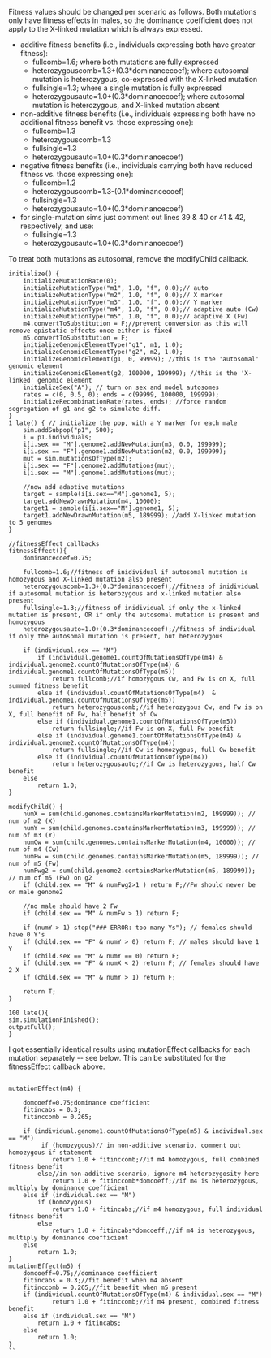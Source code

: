 Fitness values should be changed per scenario as follows. Both mutations only have fitness effects in males, so the dominance coefficient does not apply to the X-linked mutation which is always expressed.
- additive fitness benefits (i.e., individuals expressing both have greater fitness):
	 - fullcomb=1.6; where both mutations are fully expressed
	 - heterozygouscomb=1.3+(0.3*dominancecoef); where autosomal mutation is heterozygous, co-expressed with the X-linked mutation
	 - fullsingle=1.3; where a single mutation is fully expressed
	 - heterozygousauto=1.0+(0.3*dominancecoef); where autosomal mutation is heterozygous, and X-linked mutation absent
- non-additive fitness benefits (i.e., individuals expressing both have no additional fitness benefit vs. those expressing one):
	 - fullcomb=1.3
	 - heterozygouscomb=1.3
	 - fullsingle=1.3
	 - heterozygousauto=1.0+(0.3*dominancecoef)
- negative fitness benefits (i.e., individuals carrying both have reduced fitness vs. those expressing one):
	 - fullcomb=1.2
	 - heterozygouscomb=1.3-(0.1*dominancecoef)
	 - fullsingle=1.3
	 - heterozygousauto=1.0+(0.3*dominancecoef)
- for single-mutation sims just comment out lines 39 & 40 or 41 & 42, respectively, and use:
	- fullsingle=1.3
 	- heterozygousauto=1.0+(0.3*dominancecoef)

To treat both mutations as autosomal, remove the modifyChild callback.
```
initialize() {
	initializeMutationRate(0);
	initializeMutationType("m1", 1.0, "f", 0.0);// auto
	initializeMutationType("m2", 1.0, "f", 0.0);// X marker
	initializeMutationType("m3", 1.0, "f", 0.0);// Y marker
	initializeMutationType("m4", 1.0, "f", 0.0);// adaptive auto (Cw)
	initializeMutationType("m5", 1.0, "f", 0.0);// adaptive X (Fw)
	m4.convertToSubstitution = F;//prevent conversion as this will remove epistatic effects once either is fixed
	m5.convertToSubstitution = F;
	initializeGenomicElementType("g1", m1, 1.0); 
	initializeGenomicElementType("g2", m2, 1.0); 
	initializeGenomicElement(g1, 0, 99999);	//this is the 'autosomal' genomic element  
	initializeGenomicElement(g2, 100000, 199999); //this is the 'X-linked' genomic element 
	initializeSex("A"); // turn on sex and model autosomes
	rates = c(0, 0.5, 0); ends = c(99999, 100000, 199999);
	initializeRecombinationRate(rates, ends); //force random segregation of g1 and g2 to simulate diff.
}
1 late() { // initialize the pop, with a Y marker for each male 
	sim.addSubpop("p1", 500);
	i = p1.individuals;
	i[i.sex == "M"].genome2.addNewMutation(m3, 0.0, 199999);
	i[i.sex == "F"].genome1.addNewMutation(m2, 0.0, 199999);
	mut = sim.mutationsOfType(m2);
	i[i.sex == "F"].genome2.addMutations(mut);
	i[i.sex == "M"].genome1.addMutations(mut);
	
	//now add adaptive mutations
	target = sample(i[i.sex=="M"].genome1, 5);
	target.addNewDrawnMutation(m4, 10000);
	target1 = sample(i[i.sex=="M"].genome1, 5);
	target1.addNewDrawnMutation(m5, 189999); //add X-linked mutation to 5 genomes
}

//fitnessEffect callbacks
fitnessEffect(){
	dominancecoef=0.75;

	fullcomb=1.6;//fitness of inidividual if autosomal mutation is homozygous and X-linked mutation also present
	heterozygouscomb=1.3+(0.3*dominancecoef);//fitness of inidividual if autosomal mutation is heterozygous and x-linked mutation also present
	fullsingle=1.3;//fitness of inidividual if only the x-linked mutation is present, OR if only the autosomal mutation is present and homozygous
	heterozygousauto=1.0+(0.3*dominancecoef);//fitness of individual if only the autosomal mutation is present, but heterozygous
	
	if (individual.sex == "M")
		if (individual.genome1.countOfMutationsOfType(m4) & individual.genome2.countOfMutationsOfType(m4) & individual.genome1.countOfMutationsOfType(m5))
			return fullcomb;//if homozygous Cw, and Fw is on X, full summed fitness benefit
		else if (individual.countOfMutationsOfType(m4)  & individual.genome1.countOfMutationsOfType(m5)) 
			return heterozygouscomb;//if heterozygous Cw, and Fw is on X, full benefit of Fw, half benefit of Cw
		else if (individual.genome1.countOfMutationsOfType(m5))
			return fullsingle;//if Fw is on X, full Fw benefit
		else if (individual.genome1.countOfMutationsOfType(m4) & individual.genome2.countOfMutationsOfType(m4))
			return fullsingle;//if Cw is homozygous, full Cw benefit
		else if (individual.countOfMutationsOfType(m4))
			return heterozygousauto;//if Cw is heterozygous, half Cw benefit
	else
		return 1.0;	
}

modifyChild() {
	numX = sum(child.genomes.containsMarkerMutation(m2, 199999)); // num of m2 (X)
	numY = sum(child.genomes.containsMarkerMutation(m3, 199999)); // num of m3 (Y)
	numCw = sum(child.genomes.containsMarkerMutation(m4, 10000)); // num of m4 (Cw)
	numFw = sum(child.genomes.containsMarkerMutation(m5, 189999)); // num of m5 (Fw)
	numFwg2 = sum(child.genome2.containsMarkerMutation(m5, 189999)); // num of m5 (Fw) on g2
	if (child.sex == "M" & numFwg2>1 ) return F;//Fw should never be on male genome2
	
	//no male should have 2 Fw
	if (child.sex == "M" & numFw > 1) return F;
	
	if (numY > 1) stop("### ERROR: too many Ys"); // females should have 0 Y's 
	if (child.sex == "F" & numY > 0) return F; // males should have 1 Y 
	if (child.sex == "M" & numY == 0) return F;
	if (child.sex == "F" & numX < 2) return F; // females should have 2 X 
	if (child.sex == "M" & numY > 1) return F;

	return T;
}

100 late(){
sim.simulationFinished();
outputFull();
}
```
I got essentially identical results using mutationEffect callbacks for each mutation separately -- see below. This can be substituted for the fitnessEffect callback above.
```

mutationEffect(m4) {
	
	domcoeff=0.75;dominance coefficient
	fitincabs = 0.3;
	fitinccomb = 0.265;
	
	if (individual.genome1.countOfMutationsOfType(m5) & individual.sex == "M")
		 if (homozygous)// in non-additive scenario, comment out homozygous if statement
			return 1.0 + fitinccomb;//if m4 homozygous, full combined fitness benefit
		else//in non-additive scenario, ignore m4 heterozygosity here
			return 1.0 + fitinccomb*domcoeff;//if m4 is heterozygous, multiply by dominance coefficient
	else if (individual.sex == "M")
		if (homozygous)
			return 1.0 + fitincabs;//if m4 homozygous, full individual fitness benefit
		else
			return 1.0 + fitincabs*domcoeff;//if m4 is heterozygous, multiply by dominance coefficient
	else
		return 1.0;
}
mutationEffect(m5) {
	domcoeff=0.75;//dominance coefficient	
	fitincabs = 0.3;//fit benefit when m4 absent
	fitinccomb = 0.265;//fit benefit when m5 present
	if (individual.countOfMutationsOfType(m4) & individual.sex == "M")
			return 1.0 + fitinccomb;//if m4 present, combined fitness benefit
	else if (individual.sex == "M")
		return 1.0 + fitincabs;
	else
		return 1.0;
}
``
